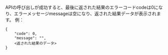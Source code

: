 [//]: # (chinagitpath:XXXXX)

APIの呼び出しが成功すると、最後に返された結果のエラーコードcodeは0になり、エラーメッセージmessageは空になり、返された結果データが表示されます。
例：
```
{
    "code": 0,
    "message": "",
    <返された結果のデータ>
}
```

